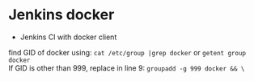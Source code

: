 # Jenkins docker
* Jenkins CI with docker client


find GID of docker using: ```cat /etc/group |grep docker``` or ```getent group docker```  
If GID is other than 999, replace in line 9: ```groupadd -g 999 docker && \```
